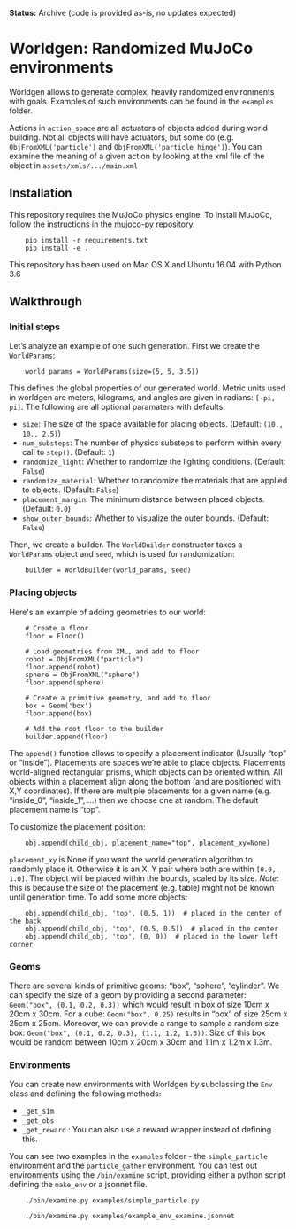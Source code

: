 **Status:** Archive (code is provided as-is, no updates expected)

# Worldgen: Randomized MuJoCo environments

Worldgen allows to generate complex, heavily randomized environments
with goals. Examples of such environments can be found in the `examples` folder.

Actions in `action_space` are all actuators of objects added during world building. Not all objects will have actuators, but some do (e.g. `ObjFromXML('particle')` and `ObjFromXML('particle_hinge')`). You can examine the meaning of a given action by looking at the xml file of the object in `assets/xmls/.../main.xml`

## Installation

This repository requires the MuJoCo physics engine. To install MuJoCo, follow the instructions in the [mujoco-py](https://github.com/openai/mujoco-py) repository.

```
    pip install -r requirements.txt
    pip install -e .
```

This repository has been used on Mac OS X and Ubuntu 16.04 with Python 3.6

## Walkthrough

### Initial steps

Let’s analyze an example of one such generation.  First we create the `WorldParams`:

```
    world_params = WorldParams(size=(5, 5, 3.5))
```

This defines the global properties of our generated world.
Metric units used in worldgen are meters, kilograms, and angles are given in radians: `[-pi, pi]`. 
The following are all optional paramaters with defaults:

-  `size`: The size of the space available for placing objects. (Default: `(10., 10., 2.5)`)
-  `num_substeps`: The number of physics substeps to perform within every call to `step()`. (Default: `1`)
-  `randomize_light`: Whether to randomize the lighting conditions. (Default: `False`)
-  `randomize_material`: Whether to randomize the materials that are applied to objects. (Default: `False`)
-  `placement_margin`: The minimum distance between placed objects. (Default: `0.0`)
-  `show_outer_bounds`: Whether to visualize the outer bounds. (Default: `False`)

Then, we create a builder. The `WorldBuilder` constructor takes a `WorldParams` object and `seed`, which is used for randomization:

```
	builder = WorldBuilder(world_params, seed)
```

### Placing objects

Here's an example of adding geometries to our world:

```
    # Create a floor
    floor = Floor()

    # Load geometries from XML, and add to floor
    robot = ObjFromXML("particle")
    floor.append(robot)
    sphere = ObjFromXML("sphere")
    floor.append(sphere)

    # Create a primitive geometry, and add to floor
    box = Geom('box')
    floor.append(box)

    # Add the root floor to the builder
    builder.append(floor)
```

The `append()` function allows to specify a placement indicator (Usually “top” or “inside”).
Placements are spaces we’re able to place objects. 
Placements world-aligned rectangular prisms, which objects can be oriented within.  All objects within a placement align along the bottom (and are positioned with X,Y coordinates).
If there are multiple placements for a given name (e.g. “inside\_0”, “inside\_1”, …) then we choose one at random.
The default placement name is “top”. 

To customize the placement position:

```
    obj.append(child_obj, placement_name="top", placement_xy=None)
```

`placement_xy` is None if you want the world generation algorithm to randomly place it.
Otherwise it is an X, Y pair where both are within `[0.0, 1.0]`.
The object will be placed within the bounds, scaled by its size.
*Note:* this is because the size of the placement (e.g. table) might not
be known until generation time. To add some more objects:

```
    obj.append(child_obj, 'top', (0.5, 1))  # placed in the center of the back
    obj.append(child_obj, 'top', (0.5, 0.5))  # placed in the center
    obj.append(child_obj, 'top', (0, 0))  # placed in the lower left corner
```

### Geoms

There are several kinds of primitive geoms: “box”, “sphere”, “cylinder”.
We can specify the size of a geom by providing a second parameter: `Geom("box", (0.1, 0.2, 0.3))` which would result in box of size 10cm x 20cm x 30cm.
For a cube: `Geom("box", 0.25)` results in “box” of size 25cm x 25cm x 25cm.
Moreover, we can provide a range to sample a random size box: `Geom("box", (0.1, 0.2, 0.3), (1.1, 1.2, 1.3))`.
Size of this box would be random between 10cm x 20cm x 30cm and 1.1m x 1.2m x 1.3m.

### Environments

You can create new environments with Worldgen by subclassing the `Env` class and defining the following methods:

- `_get_sim`
- `_get_obs`
- `_get_reward` : You can also use a reward wrapper instead of defining this.

You can see two examples in the `examples` folder - the `simple_particle` environment and the `particle_gather` environment.
You can test out environments using the `/bin/examine` script, providing either a python script defining the `make_env` or a jsonnet file.

```
    ./bin/examine.py examples/simple_particle.py
```

```
    ./bin/examine.py examples/example_env_examine.jsonnet
```
